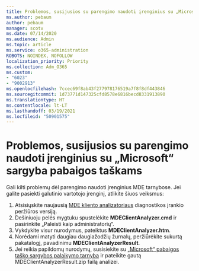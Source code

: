 ```yaml
---
title: Problemos, susijusios su parengimo naudoti įrenginius su „Microsoft“ sargyba pabaigos taškams
ms.author: pebaum
author: pebaum
manager: scotv
ms.date: 07/14/2020
ms.audience: Admin
ms.topic: article
ms.service: o365-administration
ROBOTS: NOINDEX, NOFOLLOW
localization_priority: Priority
ms.collection: Adm_O365
ms.custom:
- "6023"
- "9002913"
ms.openlocfilehash: 7ccec69f8ab43f277978176519a7f8f8df443846
ms.sourcegitcommit: 1d73771d147325cfd8578e6816becd8331913890
ms.translationtype: HT
ms.contentlocale: lt-LT
ms.lasthandoff: 03/19/2021
ms.locfileid: "50901575"
---
```

# <a name="issues-with-onboarding-machines-to-microsoft-defender-for-endpoints"></a>Problemos, susijusios su parengimo naudoti įrenginius su „Microsoft“ sargyba pabaigos taškams

Gali kilti problemų dėl parengimo naudoti įrenginius MDE tarnybose. Jei galite pasiekti galutinio vartotojo įrenginį, atlikite šiuos veiksmus:

1. Atsisiųskite naujausią [MDE kliento analizatoriaus](https://aka.ms/betamdeanalyzer) diagnostikos įrankio peržiūros versiją.
2. Dešiniuoju pelės mygtuku spustelėkite **MDEClientAnalyzer.cmd** ir pasirinkite „Paleisti kaip administratorių“.
3. Vykdykite visur nurodymus, pateiktus **MDEClientAnalyzer.htm**.
4. Norėdami matyti daugiau daugiažodžių žurnalų, peržiūrėkite sukurtą pakatalogį, pavadinimu **MDEClientAnalyzerResult**.
5. Jei reikia papildomų nurodymų, susisiekite su [„Microsoft“ pabaigos taško sargybos palaikymo tarnyba](https://docs.microsoft.com/windows/security/threat-protection/microsoft-defender-atp/contact-support) ir pateikite gautą MDEClientAnalyzerResult.zip failą analizei.
